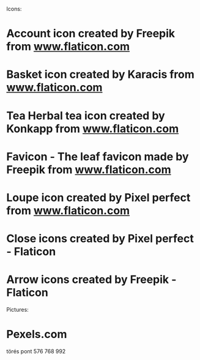 Icons:

# Account icon created by Freepik from www.flaticon.com
# Basket icon created by Karacis from www.flaticon.com
# Tea Herbal tea icon created by Konkapp from www.flaticon.com
# Favicon - The leaf favicon made by Freepik from www.flaticon.com
# Loupe icon created by Pixel perfect from www.flaticon.com
# Close icons created by Pixel perfect - Flaticon
# Arrow icons created by Freepik - Flaticon

Pictures:

# Pexels.com

törés pont 576 768 992

